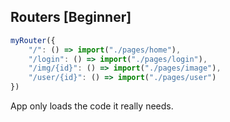 ## Routers [Beginner]

``` js
myRouter({
	"/": () => import("./pages/home"),
	"/login": () => import("./pages/login"),
	"/img/{id}": () => import("./pages/image"),
	"/user/{id}": () => import("./pages/user")
})
```

App only loads the code it really needs.